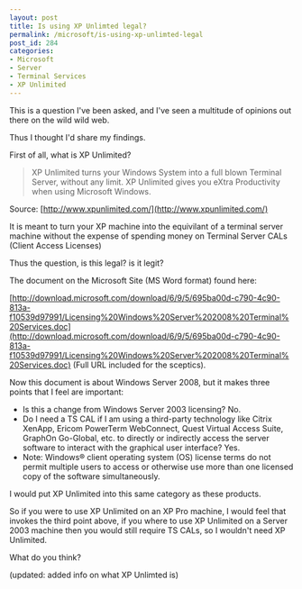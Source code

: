 ```yaml
---
layout: post
title: Is using XP Unlimted legal?
permalink: /microsoft/is-using-xp-unlimted-legal
post_id: 284
categories:
- Microsoft
- Server
- Terminal Services
- XP Unlimited
---
```


This is a question I've been asked, and I've seen a multitude of opinions out there on the wild wild web.

Thus I thought I'd share my findings.

First of all, what is XP Unlimited?

>XP Unlimited turns your Windows System into a full blown Terminal Server, without any limit. XP Unlimited gives you eXtra Productivity when using Microsoft Windows.

Source: [http://www.xpunlimited.com/](http://www.xpunlimited.com/)

It is meant to turn your XP machine into the equivilant of a terminal server machine without the expense of spending money on Terminal Server CALs (Client Access Licenses)

Thus the question, is this legal? is it legit?

The document on the Microsoft Site (MS Word format) found here:

[http://download.microsoft.com/download/6/9/5/695ba00d-c790-4c90-813a-f10539d97991/Licensing%20Windows%20Server%202008%20Terminal%20Services.doc](http://download.microsoft.com/download/6/9/5/695ba00d-c790-4c90-813a-f10539d97991/Licensing%20Windows%20Server%202008%20Terminal%20Services.doc) (Full URL included for the sceptics).

Now this document is about Windows Server 2008, but it makes three points that I feel are important:

- Is this a change from Windows Server 2003 licensing? No.
- Do I need a TS CAL if I am using a third-party technology like Citrix XenApp, Ericom PowerTerm WebConnect, Quest Virtual Access Suite, GraphOn Go-Global, etc. to directly or indirectly access the server software to interact with the graphical user interface? Yes.
- Note: Windows® client operating system (OS) license terms do not permit multiple users to access or otherwise use more than one licensed copy of the software simultaneously.

I would put XP Unlimited into this same category as these products.

So if you were to use XP Unlimited on an XP Pro machine, I would feel that invokes the third point above, if you where to use XP Unlimited on a Server 2003 machine then you would still require TS CALs, so I wouldn't need XP Unlimited.

What do you think?

(updated: added info on what XP Unlimted is)

